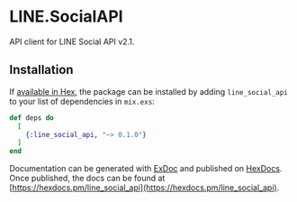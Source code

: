 # LINE.SocialAPI

API client for LINE Social API v2.1.

## Installation

If [available in Hex](https://hex.pm/docs/publish), the package can be installed
by adding `line_social_api` to your list of dependencies in `mix.exs`:

```elixir
def deps do
  [
    {:line_social_api, "~> 0.1.0"}
  ]
end
```

Documentation can be generated with [ExDoc](https://github.com/elixir-lang/ex_doc)
and published on [HexDocs](https://hexdocs.pm). Once published, the docs can
be found at [https://hexdocs.pm/line_social_api](https://hexdocs.pm/line_social_api).

